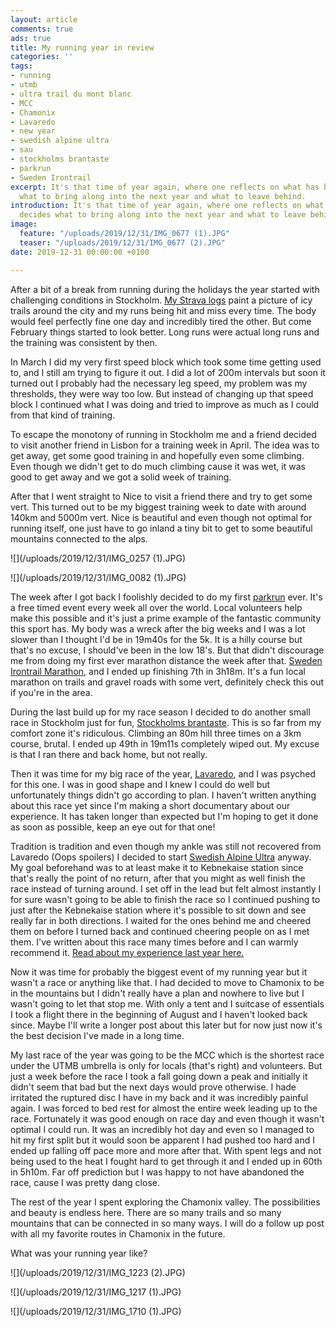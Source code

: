 ```yaml
---
layout: article
comments: true
ads: true
title: My running year in review
categories: ''
tags:
- running
- utmb
- ultra trail du mont blanc
- MCC
- Chamonix
- Lavaredo
- new year
- swedish alpine ultra
- sau
- stockholms brantaste
- parkrun
- Sweden Irontrail
excerpt: It's that time of year again, where one reflects on what has been and decides
  what to bring along into the next year and what to leave behind.
introduction: It's that time of year again, where one reflects on what has been and
  decides what to bring along into the next year and what to leave behind.
image:
  feature: "/uploads/2019/12/31/IMG_0677 (1).JPG"
  teaser: "/uploads/2019/12/31/IMG_0677 (2).JPG"
date: 2019-12-31 00:00:00 +0100

---
```

After a bit of a break from running during the holidays the year started with challenging conditions in Stockholm. [My Strava logs](https://www.strava.com/athletes/9959817 "https://www.strava.com/athletes/9959817") paint a picture of icy trails around the city and my runs being hit and miss every time. The body would feel perfectly fine one day and incredibly tired the other. But come February things started to look better. Long runs were actual long runs and the training was consistent by then.

In March I did my very first speed block which took some time getting used to, and I still am trying to figure it out. I did a lot of 200m intervals but soon it turned out I probably had the necessary leg speed, my problem was my thresholds, they were way too low. But instead of changing up that speed block I continued what I was doing and tried to improve as much as I could from that kind of training.

To escape the monotony of running in Stockholm me and a friend decided to visit another friend in Lisbon for a training week in April. The idea was to get away, get some good training in and hopefully even some climbing. Even though we didn't get to do much climbing cause it was wet, it was good to get away and we got a solid week of training.

After that I went straight to Nice to visit a friend there and try to get some vert. This turned out to be my biggest training week to date with around 140km and 5000m vert. Nice is beautiful and even though not optimal for running itself, one just have to go inland a tiny bit to get to some beautiful mountains connected to the alps.

![](/uploads/2019/12/31/IMG_0257 (1).JPG)

![](/uploads/2019/12/31/IMG_0082 (1).JPG)

The week after I got back I foolishly decided to do my first [parkrun](https://www.parkrun.com/ "https://www.parkrun.com/") ever. It's a free timed event every week all over the world. Local volunteers help make this possible and it's just a prime example of the fantastic community this sport has. My body was a wreck after the big weeks and I was a lot slower than I thought I'd be in 19m40s for the 5k. It is a hilly course but that's no excuse, I should've been in the low 18's. But that didn't discourage me from doing my first ever marathon distance the week after that. [Sweden Irontrail Marathon](http://irontrail.se/ "http://irontrail.se/"), and I ended up finishing 7th in 3h18m. It's a fun local marathon on trails and gravel roads with some vert, definitely check this out if you're in the area.

During the last build up for my race season I decided to do another small race in Stockholm just for fun, [Stockholms brantaste](https://stockholmsbrantaste.se/ "https://stockholmsbrantaste.se/"). This is so far from my comfort zone it's ridiculous. Climbing an 80m hill three times on a 3km course, brutal. I ended up 49th in 19m11s completely wiped out. My excuse is that I ran there and back home, but not really.

Then it was time for my big race of the year, [Lavaredo](https://ultratrail.it/ "https://ultratrail.it/"), and I was psyched for this one. I was in good shape and I knew I could do well but unfortunately things didn't go according to plan. I haven't written anything about this race yet since I'm making a short documentary about our experience. It has taken longer than expected but I'm hoping to get it done as soon as possible, keep an eye out for that one!

Tradition is tradition and even though my ankle was still not recovered from Lavaredo (Oops spoilers) I decided to start [Swedish Alpine Ultra](http://www.swedishalpineultra.se/ "http://www.swedishalpineultra.se/") anyway. My goal beforehand was to at least make it to Kebnekaise station since that's really the point of no return, after that you might as well finish the race instead of turning around. I set off in the lead but felt almost instantly I for sure wasn't going to be able to finish the race so I continued pushing to just after the Kebnekaise station where it's possible to sit down and see really far in both directions. I waited for the ones behind me and cheered them on before I turned back and continued cheering people on as I met them. I've written about this race many times before and I can warmly recommend it. [Read about my experience last year here.](http://desolaterunner.com/journal/race-report-swedish-alpine-ultra-2018/ "http://desolaterunner.com/journal/race-report-swedish-alpine-ultra-2018/")

Now it was time for probably the biggest event of my running year but it wasn't a race or anything like that. I had decided to move to Chamonix to be in the mountains but I didn't really have a plan and nowhere to live but I wasn't going to let that stop me. With only a tent and I suitcase of essentials I took a flight there in the beginning of August and I haven't looked back since. Maybe I'll write a longer post about this later but for now just now it's the best decision I've made in a long time.

My last race of the year was going to be the MCC which is the shortest race under the UTMB umbrella is only for locals (that's right) and volunteers. But just a week before the race I took a fall going down a peak and initially it didn't seem that bad but the next days would prove otherwise. I hade irritated the ruptured disc I have in my back and it was incredibly painful again. I was forced to bed rest for almost the entire week leading up to the race. Fortunately it was good enough on race day and even though it wasn't optimal I could run. It was an incredibly hot day and even so I managed to hit my first split but it would soon be apparent I had pushed too hard and I ended up falling off pace more and more after that. With spent legs and not being used to the heat I fought hard to get through it and I ended up in 60th in 5h10m. Far off prediction but I was happy to not have abandoned the race, cause I was pretty dang close.

The rest of the year I spent exploring the Chamonix valley. The possibilities and beauty is endless here. There are so many trails and so many mountains that can be connected in so many ways. I will do a follow up post with all my favorite routes in Chamonix in the future.

What was your running year like?

![](/uploads/2019/12/31/IMG_1223 (2).JPG)

![](/uploads/2019/12/31/IMG_1217 (1).JPG)

![](/uploads/2019/12/31/IMG_1710 (1).JPG)